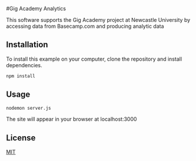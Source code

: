 #Gig Academy Analytics

This software supports the Gig Academy project at Newcastle University by accessing data from Basecamp.com and producing analytic data

## Installation

To install this example on your computer, clone the repository and install
dependencies.

```bash
npm install
```

## Usage

```bash
nodemon server.js
```

The site will appear in your browser at localhost:3000

## License

[MIT](https://choosealicense.com/licenses/mit/)
